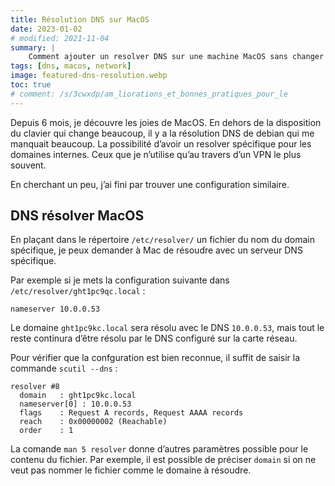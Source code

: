 ```yaml
---
title: Résolution DNS sur MacOS
date: 2023-01-02
# modified: 2021-11-04
summary: |
    Comment ajouter un resolver DNS sur une machine MacOS sans changer la résolution de toute la carte réseau. Après une explication très vaste sur la résolution sous Debian c’est un trick que l’on va voir dans cet article.
tags: [dns, macos, network]
image: featured-dns-resolution.webp
toc: true
# comment: /s/3cwxdp/am_liorations_et_bonnes_pratiques_pour_le
---
```


Depuis 6 mois, je découvre les joies de MacOS. En dehors de la disposition du clavier qui change beaucoup, il y a la résolution DNS de debian qui me manquait beaucoup. La possibilité d’avoir un resolver spécifique pour les domaines internes. Ceux que je n’utilise qu’au travers d’un VPN le plus souvent.

En cherchant un peu, j’ai fini par trouver une configuration similaire.

## DNS résolver MacOS

En plaçant dans le répertoire `/etc/resolver/` un fichier du nom du domain spécifique, je peux demander à Mac de résoudre avec un serveur DNS spécifique.

Par exemple si je mets la configuration suivante dans `/etc/resolver/ght1pc9qc.local` :

```shell
nameserver 10.0.0.53
```

Le domaine `ght1pc9kc.local` sera résolu avec le DNS `10.0.0.53`, mais tout le reste continura d’être résolu par le DNS configuré sur la carte réseau.

Pour vérifier que la confguration est bien reconnue, il suffit de saisir la commande `scutil --dns` :

```shell
resolver #8
  domain   : ght1pc9kc.local
  nameserver[0] : 10.0.0.53
  flags    : Request A records, Request AAAA records
  reach    : 0x00000002 (Reachable)
  order    : 1
```

La comande `man 5 resolver` donne d’autres paramètres possible pour le contenu du fichier. Par exemple, il est possible de préciser `domain` si on ne veut pas nommer le fichier comme le domaine à résoudre.